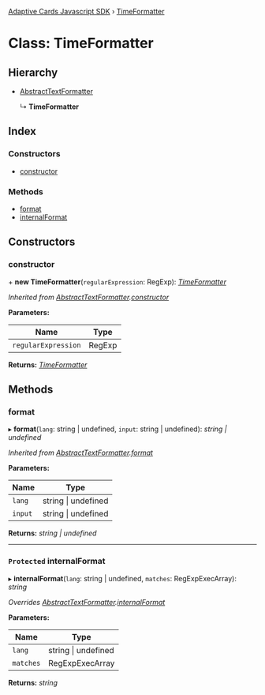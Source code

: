 [Adaptive Cards Javascript SDK](../README.md) › [TimeFormatter](timeformatter.md)

# Class: TimeFormatter

## Hierarchy

* [AbstractTextFormatter](abstracttextformatter.md)

  ↳ **TimeFormatter**

## Index

### Constructors

* [constructor](timeformatter.md#constructor)

### Methods

* [format](timeformatter.md#format)
* [internalFormat](timeformatter.md#protected-internalformat)

## Constructors

###  constructor

\+ **new TimeFormatter**(`regularExpression`: RegExp): *[TimeFormatter](timeformatter.md)*

*Inherited from [AbstractTextFormatter](abstracttextformatter.md).[constructor](abstracttextformatter.md#constructor)*

**Parameters:**

Name | Type |
------ | ------ |
`regularExpression` | RegExp |

**Returns:** *[TimeFormatter](timeformatter.md)*

## Methods

###  format

▸ **format**(`lang`: string | undefined, `input`: string | undefined): *string | undefined*

*Inherited from [AbstractTextFormatter](abstracttextformatter.md).[format](abstracttextformatter.md#format)*

**Parameters:**

Name | Type |
------ | ------ |
`lang` | string &#124; undefined |
`input` | string &#124; undefined |

**Returns:** *string | undefined*

___

### `Protected` internalFormat

▸ **internalFormat**(`lang`: string | undefined, `matches`: RegExpExecArray): *string*

*Overrides [AbstractTextFormatter](abstracttextformatter.md).[internalFormat](abstracttextformatter.md#protected-abstract-internalformat)*

**Parameters:**

Name | Type |
------ | ------ |
`lang` | string &#124; undefined |
`matches` | RegExpExecArray |

**Returns:** *string*
